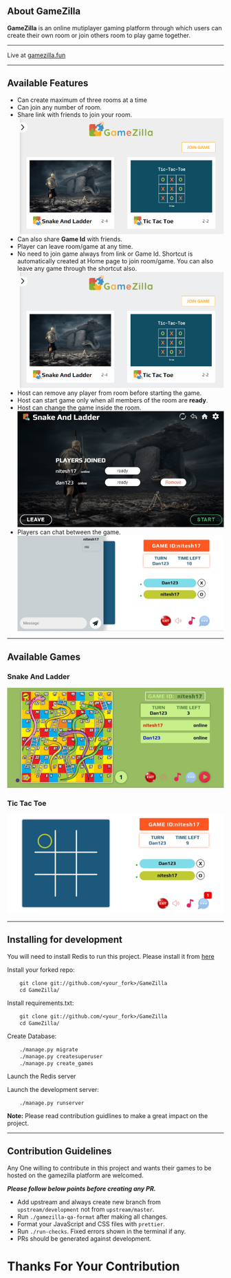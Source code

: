 ## About GameZilla

**GameZilla** is an online mutiplayer gaming platform through which users can
create their own room or join others room to play game together.

---

Live at [gamezilla.fun](https://gamezilla.fun)

---

## Available Features

- Can create maximum of three rooms at a time
- Can join any number of room.
- Share link with friends to join your room. ![](GitHub/invite.gif)
- Can also share **Game Id** with friends.
- Player can leave room/game at any time.
- No need to join game always from link or Game Id. Shortcut is automatically
  created at Home page to join room/game. You can also leave any game through
  the shortcut also. ![](GitHub/shortcut.gif)
- Host can remove any player from room before starting the game.
- Host can start game only when all members of the room are **ready**.
- Host can change the game inside the room. ![](GitHub/change.gif)
- Players can chat between the game. ![](GitHub/chat.jpeg)

---

## Available Games

### Snake And Ladder

![](GitHub/snl.jpeg)

### Tic Tac Toe

![](GitHub/tac.jpeg)

---

## Installing for development

You will need to install Redis to run this project. Please install it from
[here](https://redis.io/download)

Install your forked repo:

```shell
    git clone git://github.com/<your_fork>/GameZilla
    cd GameZilla/
```

Install requirements.txt:

```shell
    git clone git://github.com/<your_fork>/GameZilla
    cd GameZilla/
```

Create Database:

```shell
    ./manage.py migrate
    ./manage.py createsuperuser
    ./manage.py create_games
```

Launch the Redis server

Launch the development server:

```shell
    ./manage.py runserver
```

**Note:** Please read contribution guidlines to make a great impact on the
project.

---

## Contribution Guidelines

Any One willing to contribute in this project and wants their games to be hosted
on the gamezilla platform are welcomed.

**_Please follow below points before creating any PR._**
- Add upstream and always create new branch from ``upstream/development`` not from ``upstream/master``.
- Run `./gamezilla-qa-format` after making all changes.
- Format your JavaScript and CSS files with `prettier`.
- Run `./run-checks`. Fixed errors shown in the terminal if any.
- PRs should be generated against development.

# Thanks For Your Contribution
